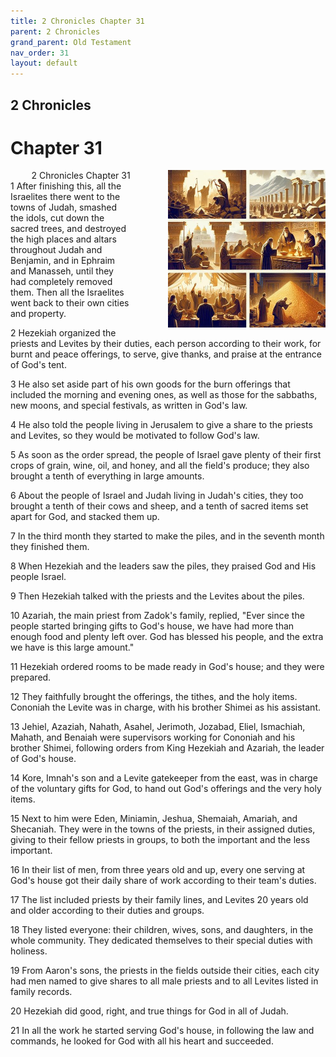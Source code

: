 ```yaml
---
title: 2 Chronicles Chapter 31
parent: 2 Chronicles
grand_parent: Old Testament
nav_order: 31
layout: default
---
```


## 2 Chronicles

# Chapter 31

<div style="clear: both; text-align: right;">
    <img src="/assets/Image/2 Chronicles/500/31.jpg" alt="2 Chronicles Chapter 31" class="chapter-image" style="max-width: 50%; height: auto; float: right; margin: 0 0 10px 10px; padding-left: 10%;">
    <figcaption style="font-size: 14px;">2 Chronicles Chapter 31</figcaption>
</div>
1 After finishing this, all the Israelites there went to the towns of Judah, smashed the idols, cut down the sacred trees, and destroyed the high places and altars throughout Judah and Benjamin, and in Ephraim and Manasseh, until they had completely removed them. Then all the Israelites went back to their own cities and property.

2 Hezekiah organized the priests and Levites by their duties, each person according to their work, for burnt and peace offerings, to serve, give thanks, and praise at the entrance of God's tent.

3 He also set aside part of his own goods for the burn offerings that included the morning and evening ones, as well as those for the sabbaths, new moons, and special festivals, as written in God's law.

4 He also told the people living in Jerusalem to give a share to the priests and Levites, so they would be motivated to follow God's law.

5 As soon as the order spread, the people of Israel gave plenty of their first crops of grain, wine, oil, and honey, and all the field's produce; they also brought a tenth of everything in large amounts.

6 About the people of Israel and Judah living in Judah's cities, they too brought a tenth of their cows and sheep, and a tenth of sacred items set apart for God, and stacked them up.

7 In the third month they started to make the piles, and in the seventh month they finished them.

8 When Hezekiah and the leaders saw the piles, they praised God and His people Israel.

9 Then Hezekiah talked with the priests and the Levites about the piles.

10 Azariah, the main priest from Zadok's family, replied, "Ever since the people started bringing gifts to God's house, we have had more than enough food and plenty left over. God has blessed his people, and the extra we have is this large amount."

11 Hezekiah ordered rooms to be made ready in God's house; and they were prepared.

12 They faithfully brought the offerings, the tithes, and the holy items. Cononiah the Levite was in charge, with his brother Shimei as his assistant.

13 Jehiel, Azaziah, Nahath, Asahel, Jerimoth, Jozabad, Eliel, Ismachiah, Mahath, and Benaiah were supervisors working for Cononiah and his brother Shimei, following orders from King Hezekiah and Azariah, the leader of God's house.

14 Kore, Imnah's son and a Levite gatekeeper from the east, was in charge of the voluntary gifts for God, to hand out God's offerings and the very holy items.

15 Next to him were Eden, Miniamin, Jeshua, Shemaiah, Amariah, and Shecaniah. They were in the towns of the priests, in their assigned duties, giving to their fellow priests in groups, to both the important and the less important.

16 In their list of men, from three years old and up, every one serving at God's house got their daily share of work according to their team's duties.

17 The list included priests by their family lines, and Levites 20 years old and older according to their duties and groups.

18 They listed everyone: their children, wives, sons, and daughters, in the whole community. They dedicated themselves to their special duties with holiness.

19 From Aaron's sons, the priests in the fields outside their cities, each city had men named to give shares to all male priests and to all Levites listed in family records.

20 Hezekiah did good, right, and true things for God in all of Judah.

21 In all the work he started serving God's house, in following the law and commands, he looked for God with all his heart and succeeded.



